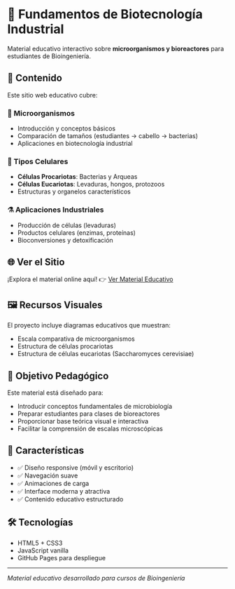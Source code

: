# 🧬 Fundamentos de Biotecnología Industrial

Material educativo interactivo sobre **microorganismos y bioreactores** para estudiantes de Bioingeniería.

## 📖 Contenido

Este sitio web educativo cubre:

### 🦠 Microorganismos
- Introducción y conceptos básicos
- Comparación de tamaños (estudiantes → cabello → bacterias)
- Aplicaciones en biotecnología industrial

### 🔬 Tipos Celulares
- **Células Procariotas**: Bacterias y Arqueas
- **Células Eucariotas**: Levaduras, hongos, protozoos
- Estructuras y organelos característicos

### ⚗️ Aplicaciones Industriales
- Producción de células (levaduras)
- Productos celulares (enzimas, proteínas)
- Bioconversiones y detoxificación

## 🌐 Ver el Sitio

¡Explora el material online aquí! 👉 [Ver Material Educativo](https://pjvalverde.github.io/bioreactores/)

## 🖼️ Recursos Visuales

El proyecto incluye diagramas educativos que muestran:
- Escala comparativa de microorganismos
- Estructura de células procariotas
- Estructura de células eucariotas (Saccharomyces cerevisiae)

## 🎯 Objetivo Pedagógico

Este material está diseñado para:
- Introducir conceptos fundamentales de microbiología
- Preparar estudiantes para clases de bioreactores
- Proporcionar base teórica visual e interactiva
- Facilitar la comprensión de escalas microscópicas

## 📱 Características

- ✅ Diseño responsive (móvil y escritorio)
- ✅ Navegación suave
- ✅ Animaciones de carga
- ✅ Interface moderna y atractiva
- ✅ Contenido educativo estructurado

## 🛠️ Tecnologías

- HTML5 + CSS3
- JavaScript vanilla
- GitHub Pages para despliegue

---

*Material educativo desarrollado para cursos de Bioingeniería* 